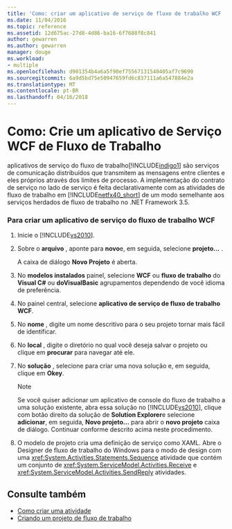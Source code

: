 ```yaml
---
title: 'Como: criar um aplicativo de serviço de fluxo de trabalho WCF | Microsoft Docs'
ms.date: 11/04/2016
ms.topic: reference
ms.assetid: 12d675ac-27d8-4d86-ba16-6f7688f8c841
author: gewarren
ms.author: gewarren
manager: douge
ms.workload:
- multiple
ms.openlocfilehash: d901354b4a6a5f90ef75567131540405af7c9690
ms.sourcegitcommit: 6a9d5bd75e50947659fd6c837111a6a547884e2a
ms.translationtype: MT
ms.contentlocale: pt-BR
ms.lasthandoff: 04/16/2018
---
```

# <a name="how-to-create-a-wcf-workflow-service-application"></a>Como: Crie um aplicativo de Serviço WCF de Fluxo de Trabalho

aplicativos de serviço do fluxo de trabalho[!INCLUDE[indigo1](../workflow-designer/includes/indigo1_md.md)] são serviços de comunicação distribuídos que transmitem as mensagens entre clientes e eles próprios através dos limites de processo. A implementação do contrato de serviço no lado de serviço é feita declarativamente com as atividades de fluxo de trabalho em [!INCLUDE[netfx40_short](../workflow-designer/includes/netfx40_short_md.md)] de um modo semelhante aos serviços herdados de fluxo de trabalho no .NET Framework 3.5.

### <a name="to-create-a-wcf-workflow-service-application"></a>Para criar um aplicativo de serviço do fluxo de trabalho WCF

1.  Inicie o [!INCLUDE[vs2010](../misc/includes/vs2010_md.md)].

2.  Sobre o **arquivo** , aponte para **novo**e, em seguida, selecione **projeto...** .

     A caixa de diálogo **Novo Projeto** é aberta.

3.  No **modelos instalados** painel, selecione **WCF** ou **fluxo de trabalho** do **Visual C#** ou **doVisualBasic** agrupamentos dependendo de você idioma de preferência.

4.  No painel central, selecione **aplicativo de serviço de fluxo de trabalho WCF**.

5.  No **nome** , digite um nome descritivo para o seu projeto tornar mais fácil de identificar.

6.  No **local** , digite o diretório no qual você deseja salvar o projeto ou clique em **procurar** para navegar até ele.

7.  No **solução** , selecione para criar uma nova solução e, em seguida, clique em **Okey**.

    > [!NOTE]
    > Se você quiser adicionar um aplicativo de console do fluxo de trabalho a uma solução existente, abra essa solução no [!INCLUDE[vs2010](../misc/includes/vs2010_md.md)], clique com botão direito da solução de **Solution Explorer**e selecione **adicionar**, em seguida, **Novo projeto...** para abrir o **novo projeto** caixa de diálogo. Continuar conforme descrito acima neste procedimento.

8.  O modelo de projeto cria uma definição de serviço como XAML. Abre o Designer de fluxo de trabalho do Windows para o modo de design com uma <xref:System.Activities.Statements.Sequence> atividade que contém um conjunto de <xref:System.ServiceModel.Activities.Receive> e <xref:System.ServiceModel.Activities.SendReply> atividades.

## <a name="see-also"></a>Consulte também

- [Como criar uma atividade](/dotnet/framework/windows-workflow-foundation/how-to-create-an-activity)
- [Criando um projeto de fluxo de trabalho](../workflow-designer/creating-a-workflow-project.md)